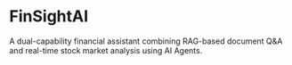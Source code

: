# FinSightAI
A dual-capability financial assistant combining RAG-based document Q&amp;A and real-time stock market analysis using AI Agents.
